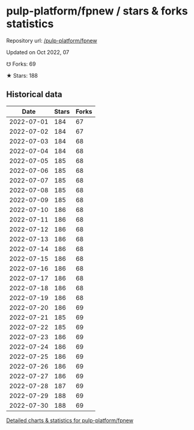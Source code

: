 # pulp-platform/fpnew / stars & forks statistics

Repository url: [/pulp-platform/fpnew](https://github.com/pulp-platform/fpnew)

Updated on Oct 2022, 07

☋ Forks: 69

★ Stars: 188

## Historical data
| Date | Stars | Forks |
|------|-------|-------|
| 2022-07-01 | 184 | 67 | 
| 2022-07-02 | 184 | 67 | 
| 2022-07-03 | 184 | 68 | 
| 2022-07-04 | 184 | 68 | 
| 2022-07-05 | 185 | 68 | 
| 2022-07-06 | 185 | 68 | 
| 2022-07-07 | 185 | 68 | 
| 2022-07-08 | 185 | 68 | 
| 2022-07-09 | 185 | 68 | 
| 2022-07-10 | 186 | 68 | 
| 2022-07-11 | 186 | 68 | 
| 2022-07-12 | 186 | 68 | 
| 2022-07-13 | 186 | 68 | 
| 2022-07-14 | 186 | 68 | 
| 2022-07-15 | 186 | 68 | 
| 2022-07-16 | 186 | 68 | 
| 2022-07-17 | 186 | 68 | 
| 2022-07-18 | 186 | 68 | 
| 2022-07-19 | 186 | 68 | 
| 2022-07-20 | 186 | 69 | 
| 2022-07-21 | 185 | 69 | 
| 2022-07-22 | 185 | 69 | 
| 2022-07-23 | 186 | 69 | 
| 2022-07-24 | 186 | 69 | 
| 2022-07-25 | 186 | 69 | 
| 2022-07-26 | 186 | 69 | 
| 2022-07-27 | 186 | 69 | 
| 2022-07-28 | 187 | 69 | 
| 2022-07-29 | 188 | 69 | 
| 2022-07-30 | 188 | 69 | 


[Detailed charts & statistics for pulp-platform/fpnew](https://reviewgithub.com/rep/pulp-platform/fpnew)
